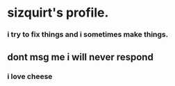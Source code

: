 # sizquirt's profile.
### i try to fix things and i sometimes make things.
## dont msg me i will never respond
### i love cheese




